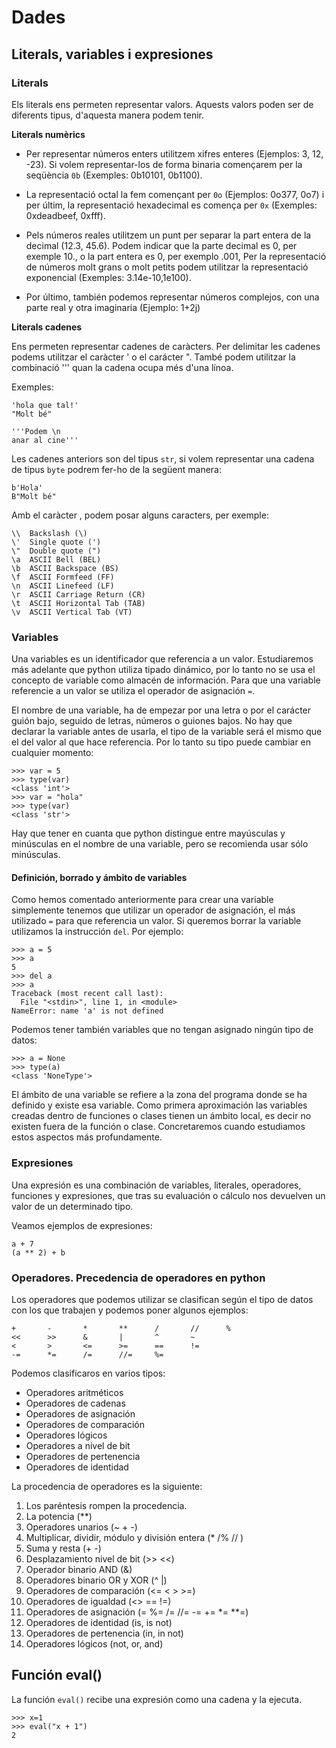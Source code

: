 # Dades

## Literals, variables i expresiones

### Literals

Els literals ens permeten representar valors. Aquests valors poden ser de diferents tipus, d'aquesta manera podem tenir.

**Literals numèrics**

* Per representar números enters utilitzem xifres enteres (Ejemplos: 3, 12, -23). Si volem representar-los de forma binaria començarem per la seqüència `0b` (Exemples: 0b10101, 0b1100). 
  
* La representació octal la fem començant per `0o` (Ejemplos: 0o377, 0o7) i per últim, la representació hexadecimal es comença per `0x` (Exemples: 0xdeadbeef, 0xfff).

* Pels números reales utilitzem un punt per separar la part entera de la decimal (12.3, 45.6). Podem indicar que la parte decimal es 0, per exemple 10., o la part entera es 0, per exemplo .001, Per la representació de números molt grans o molt petits podem utilitzar la representació exponencial (Exemples: 3.14e-10,1e100).

* Por último, también podemos representar números complejos, con una parte real y otra imaginaria (Ejemplo: 1+2j)

**Literals cadenes**

Ens permeten representar cadenes de caràcters. Per delimitar les cadenes podems utilitzar el caràcter ' o el carácter ". També podem utilitzar la combinació ''' quan la cadena ocupa més d'una línoa. 

Exemples:

	'hola que tal!'
	"Molt bé"

	'''Podem \n
	anar al cine'''

Les cadenes anteriors son del tipus `str`, si volem representar una cadena de tipus `byte` podrem fer-ho de la següent manera:

	b'Hola'
	B"Molt bé"

Amb el caràcter \, podem posar alguns caracters, per exemple:

	\\ 	Backslash (\) 	 
	\' 	Single quote (') 	 
	\" 	Double quote (") 	 
	\a 	ASCII Bell (BEL) 	 
	\b 	ASCII Backspace (BS) 	 
	\f 	ASCII Formfeed (FF) 	 
	\n 	ASCII Linefeed (LF) 	 
	\r 	ASCII Carriage Return (CR) 	 
	\t 	ASCII Horizontal Tab (TAB) 	 
	\v 	ASCII Vertical Tab (VT)


### Variables

Una variables es un identificador que referencia a un valor. Estudiaremos más adelante que python utiliza tipado dinámico, por lo tanto no se usa el concepto de variable como almacén de información. Para que una variable referencie a un valor se utiliza el operador de asignación `=`.

El nombre de una variable, ha de empezar por una letra o por el carácter guión bajo, seguido de letras, números o guiones bajos. No hay que declarar la variable antes de usarla, el tipo de la variable será el mismo que el del valor al que hace referencia. Por lo tanto su tipo puede cambiar en cualquier momento:

	>>> var = 5
	>>> type(var)
	<class 'int'>
	>>> var = "hola"
	>>> type(var)
	<class 'str'>

Hay que tener en cuanta que python distingue entre mayúsculas y minúsculas en el nombre de una variable, pero se recomienda usar sólo minúsculas.

#### Definición, borrado y ámbito de variables

Como hemos comentado anteriormente para crear una variable simplemente tenemos que utilizar un operador de asignación, el más utilizado `=` para que referencia un valor. Si queremos borrar la variable utilizamos la instrucción `del`. Por ejemplo:

	>>> a = 5
	>>> a
	5
	>>> del a
	>>> a
	Traceback (most recent call last):
	  File "<stdin>", line 1, in <module>
	NameError: name 'a' is not defined

Podemos tener también variables que no tengan asignado ningún tipo de datos:

	>>> a = None
	>>> type(a)
	<class 'NoneType'>

El ámbito de una variable se refiere a la zona del programa donde se ha definido y existe esa variable. Como primera aproximación las variables creadas dentro de funciones o clases tienen un ámbito local, es decir no existen fuera de la función o clase. Concretaremos cuando estudiamos estos aspectos más profundamente.


### Expresiones

Una expresión es una combinación de variables, literales, operadores, funciones y expresiones, que tras su evaluación o cálculo nos devuelven un valor de un determinado tipo. 

Veamos ejemplos de expresiones:

	a + 7
	(a ** 2) + b


### Operadores. Precedencia de operadores en python

Los operadores que podemos utilizar se clasifican según el tipo de datos con los que trabajen y podemos poner algunos ejemplos:

	+       -       *       **      /       //      %
	<<      >>      &       |       ^       ~
	<       >       <=      >=      ==      !=
	-=      *=      /=      //=     %=

Podemos clasificaros en varios tipos:

* Operadores aritméticos
* Operadores de cadenas
* Operadores de asignación
* Operadores de comparación
* Operadores lógicos
* Operadores a nivel de bit
* Operadores de pertenencia
* Operadores de identidad

La procedencia de operadores es la siguiente:

1. Los paréntesis rompen la procedencia.
2. La potencia (**)
3. Operadores unarios (~ + -)
4. Multiplicar, dividir, módulo y división entera (* /% // )
5. Suma y resta (+ -)
6. Desplazamiento nivel de bit (>> <<)
7. Operador binario AND (&)
8. Operadores binario OR y XOR (^ |)
9. Operadores de comparación (<= < > >=)
10. Operadores de igualdad (<> == !=)
11. Operadores de asignación (= %= /= //= -= += *= **=)
12. Operadores de identidad (is, is not)
13. Operadores de pertenencia (in, in not)
14. Operadores lógicos (not, or, and)

## Función eval()

La función `eval()` recibe una expresión como una cadena y la ejecuta.

	>>> x=1
	>>> eval("x + 1")
	2
